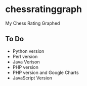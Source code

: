 chessratinggraph
================

My Chess Rating Graphed


To Do
-----
+ Python version
+ Perl version
+ Java Verison
+ PHP version
+ PHP version and Google Charts
+ JavaScript Version
